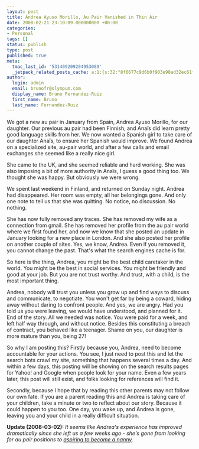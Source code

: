 ```yaml
---
layout: post
title: Andrea Ayuso Morillo, Au Pair Vanished in Thin Air
date: 2008-02-21 23:10:09.000000000 +00:00
categories:
- Personal
tags: []
status: publish
type: post
published: true
meta:
  tmac_last_id: '531409209204953089'
  _jetpack_related_posts_cache: a:1:{s:32:"8f6677c9d6b0f903e98ad32ec61f8deb";a:2:{s:7:"expires";i:1415192410;s:7:"payload";a:3:{i:0;a:1:{s:2:"id";i:273;}i:1;a:1:{s:2:"id";i:9;}i:2;a:1:{s:2:"id";i:25;}}}}
author:
  login: admin
  email: brunofr@olympum.com
  display_name: Bruno Fernandez-Ruiz
  first_name: Bruno
  last_name: Fernandez-Ruiz
---
```


We got a new au pair in January from Spain, Andrea Ayuso Morillo, for
our daughter. Our previous au pair had been Finnish, and Anaïs did
learn pretty good language skills from her. We now wanted a Spanish
girl to take care of our daughter Anaïs, to ensure her Spanish would
improve. We found Andrea on a specialized site, au-pair world, and
after a few calls and email exchanges she seemed like a really nice
girl.

<p>She came to the UK, and she seemed reliable and hard working. She was also imposing a bit of more authority in Anaïs, I guess a good thing too. We thought she was happy. But obviously we were wrong.</p>
<p>We spent last weekend in Finland, and returned on Sunday night. Andrea had disappeared. Her room was empty, all her belongings gone. And only one note to tell us that she was quitting. No notice, no discussion. No nothing.</p>
<p>She has now fully removed any traces. She has removed my wife as a connection from gmail. She has removed her profile from the au pair world where we first found her, and now we know that she posted an update in January looking for a new place in London. And she also posted her profile on another couple of sites. Yes, we know, Andrea. Even if you removed it, you cannot change the past. That's what the search engines cache is for.</p>
<p>So here is the thing, Andrea, you might be the best child caretaker in the world. You might be the best in social services. You might be friendly and good at your job. But you are not trust worthy. And trust, with a child, is the most important thing.</p>
<p>Andrea, nobody will trust you unless you grow up and find ways to discuss and communicate, to negotiate. You won't get far by being a coward, hiding away without daring to confront people. And yes, we are angry. Had you told us you were leaving, we would have understood, and planned for it. End of the story. All we needed was notice. You were paid for a week, and left half way through, and without notice. Besides this constituting a breach of contract, you behaved like a teenager. Shame on you, our daughter is more mature than you, being 27!</p>
<p>So why I am posting this? Firstly because you, Andrea, need to become accountable for your actions. You see, I just need to post this and let the search bots crawl my site, something that happens several times a day. And within a few days, this posting will be showing on the search results pages for Yahoo! and Google when people look for your name. Even a few years later, this post will still exist, and folks looking for references will find it.</p>
<p>Secondly, because I hope that by reading this other parents may not follow our own fate. If you are a parent reading this and Andrea is taking care of your children, take a minute or two to reflect about our story. Because it could happen to you too. One day, you wake up, and Andrea is gone, leaving you and your child in a really difficult situation.</p>
<p><strong>Update (2008-03-02): </strong><em>It seems like Andrea's experience has improved dramatically since she left us a few weeks ago - she's gone from looking for au pair positions to <a href="http://www.gumtree.com/london/41/20766941.html" title="Andrea wants to become a nanny.">aspiring to become a nanny</a>.</em></p>
